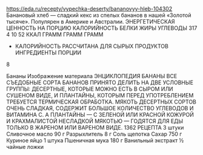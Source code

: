 https://eda.ru/recepty/vypechka-deserty/bananovyy-hleb-104302
Банановый хлеб — сладкий кекс из спелых бананов в нашей «Золотой тысяче». Популярен в Америке и Австралии.
ЭНЕРГЕТИЧЕСКАЯ ЦЕННОСТЬ НА ПОРЦИЮ
КАЛОРИЙНОСТЬ
БЕЛКИ
ЖИРЫ
УГЛЕВОДЫ
317
4
10
52
ККАЛ
ГРАММ
ГРАММ
ГРАММ
* КАЛОРИЙНОСТЬ РАССЧИТАНА ДЛЯ СЫРЫХ ПРОДУКТОВ
ИНГРЕДИЕНТЫ
ПОРЦИИ

8

Бананы
Изображение материала
ЭНЦИКЛОПЕДИЯ
БАНАНЫ
ВСЕ СЪЕДОБНЫЕ СОРТА БАНАНОВ ПРИНЯТО ДЕЛИТЬ НА ДВЕ УСЛОВНЫЕ ГРУППЫ: ДЕСЕРТНЫЕ, КОТОРЫЕ МОЖНО ЕСТЬ В СЫРОМ ИЛИ СУШЕНОМ ВИДЕ, И ПЛАНТАЙНЫ, КОТОРЫМ ПЕРЕД УПОТРЕБЛЕНИЕМ ТРЕБУЕТСЯ ТЕРМИЧЕСКАЯ ОБРАБОТКА. МЯКОТЬ ДЕСЕРТНЫХ СОРТОВ ОЧЕНЬ СЛАДКАЯ, СОДЕРЖИТ БОЛЬШОЕ КОЛИЧЕСТВО УГЛЕВОДОВ И ВИТАМИНА С. А ПЛАНТАЙНЫ — С ЗЕЛЕНОЙ ИЛИ КРАСНОЙ КОЖУРОЙ И КРАХМАЛИСТОЙ НЕСЛАДКОЙ МЯКОТЬЮ — ГОДЯТСЯ ДЛЯ ЕДЫ ТОЛЬКО В ЖАРЕНОМ ИЛИ ВАРЕНОМ ВИДЕ. 
1362 РЕЦЕПТА
3 штуки
Сливочное масло
90 г
Разрыхлитель
8 г
Соль
щепотка
Сахар
750 г
Куриное яйцо
1 штука
Пшеничная мука
180 г
Ванильный экстракт
½ чайные ложки
